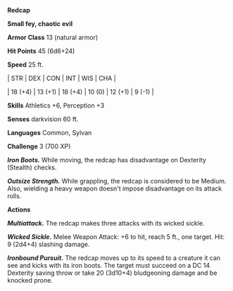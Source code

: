 **Redcap**

**Small fey, chaotic evil**

**Armor Class** 13 (natural armor)

**Hit Points** 45 (6d6+24)

**Speed** 25 ft.

|   STR   |   DEX   |   CON   |   INT   |   WIS   |   CHA   |
  
| 18 (+4) | 13 (+1) | 18 (+4) | 10 (0) | 12 (+1) | 9 (-1) |

**Skills** Athletics +6, Perception +3

**Senses** darkvision 60 ft.

**Languages** Common, Sylvan

**Challenge** 3 (700 XP)

***Iron Boots.*** While moving, the redcap has disadvantage on Dexterity (Stealth) checks.

***Outsize Strength.*** While grappling, the redcap is considered to be Medium. Also, wielding a heavy weapon doesn't impose disadvantage on its attack rolls.

**Actions**

***Multiattack.*** The redcap makes three attacks with its wicked sickle.

***Wicked Sickle.*** Melee Weapon Attack: +6 to hit, reach 5 ft., one target. Hit: 9 (2d4+4) slashing damage.

***Ironbound Pursuit.*** The redcap moves up to its speed to a creature it can see and kicks with its iron boots. The target must succeed on a DC 14 Dexterity saving throw or take 20 (3d10+4) bludgeoning damage and be knocked prone.

